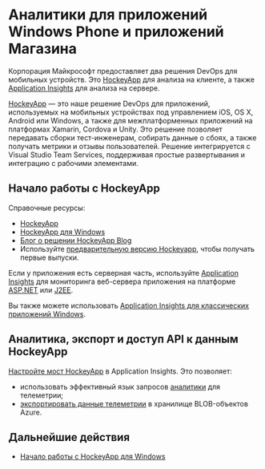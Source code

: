 <properties
	pageTitle="Аналитика для приложений Windows Phone и приложений Магазина | Microsoft Azure"
	description="Анализ использования и сбоев приложения для устройства Windows."
	services="application-insights"
    documentationCenter="windows"
	authors="alancameronwills"
	manager="douge"/>

<tags
	ms.service="application-insights"
	ms.workload="tbd"
	ms.tgt_pltfrm="ibiza"
	ms.devlang="na"
	ms.topic="get-started-article"
	ms.date="08/26/2016"
	ms.author="awills"/>

# Аналитики для приложений Windows Phone и приложений Магазина

Корпорация Майкрософт предоставляет два решения DevOps для мобильных устройств. Это [HockeyApp](http://hockeyapp.net/) для анализа на клиенте, а также [Application Insights](app-insights-overview.md) для анализа на сервере.

[HockeyApp](http://hockeyapp.net/) — это наше решение DevOps для приложений, используемых на мобильных устройствах под управлением iOS, OS X, Android или Windows, а также для межплатформенных приложений на платформах Xamarin, Cordova и Unity. Это решение позволяет передавать сборки тест-инженерам, собирать данные о сбоях, а также получать метрики и отзывы пользователей. Решение интегрируется с Visual Studio Team Services, поддерживая простые развертывания и интеграцию с рабочими элементами.

## Начало работы с HockeyApp

Справочные ресурсы:

* [HockeyApp](http://support.hockeyapp.net/kb)
* [HockeyApp для Windows](http://support.hockeyapp.net/kb/client-integration-windows-and-windows-phone)
* [Блог о решении HockeyApp Blog](http://hockeyapp.net/blog/)
* Используйте [предварительную версию Hockeyapp](http://hockeyapp.net/preseason/), чтобы получать первые выпуски.

Если у приложения есть серверная часть, используйте [Application Insights](app-insights-overview.md) для мониторинга веб-сервера приложения на платформе [ASP.NET](app-insights-asp-net.md) или [J2EE](app-insights-java-get-started.md).


Вы также можете использовать [Application Insights для классических приложений Windows](app-insights-windows-desktop.md).

## Аналитика, экспорт и доступ API к данным HockeyApp 

[Настройте мост HockeyApp](app-insights-hockeyapp-bridge-app.md) в Application Insights. Это позволяет:

* использовать эффективный язык запросов [аналитики](app-insights-analytics.md) для телеметрии;
* [экспортировать данные телеметрии](app-insights-export-telemetry.md) в хранилище BLOB-объектов Azure.

## Дальнейшие действия

* [Начало работы с HockeyApp для Windows](http://support.hockeyapp.net/kb/client-integration-windows-and-windows-phone)

<!---HONumber=AcomDC_0831_2016-->